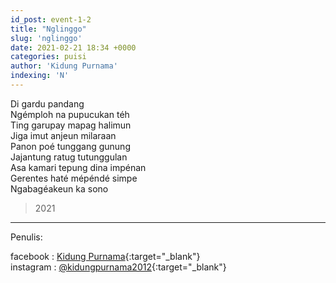 ```yaml
---
id_post: event-1-2
title: "Nglinggo"
slug: 'nglinggo'
date: 2021-02-21 18:34 +0000
categories: puisi
author: 'Kidung Purnama'
indexing: 'N'
---
```


Di gardu pandang  
Ngémploh na pupucukan téh  
Ting garupay mapag halimun  
Jiga imut anjeun milaraan  
Panon poé tunggang gunung  
Jajantung ratug tutunggulan  
Asa kamari tepung dina impénan  
Gerentes haté mépéndé simpe  
Ngabagéakeun ka sono  

>2021

<hr>

Penulis:

facebook : [Kidung Purnama](https://www.facebook.com/kidungp){:target="_blank"}  
instagram : [@kidungpurnama2012](https://www.instagram.com/kidungpurnama2012/){:target="_blank"}
